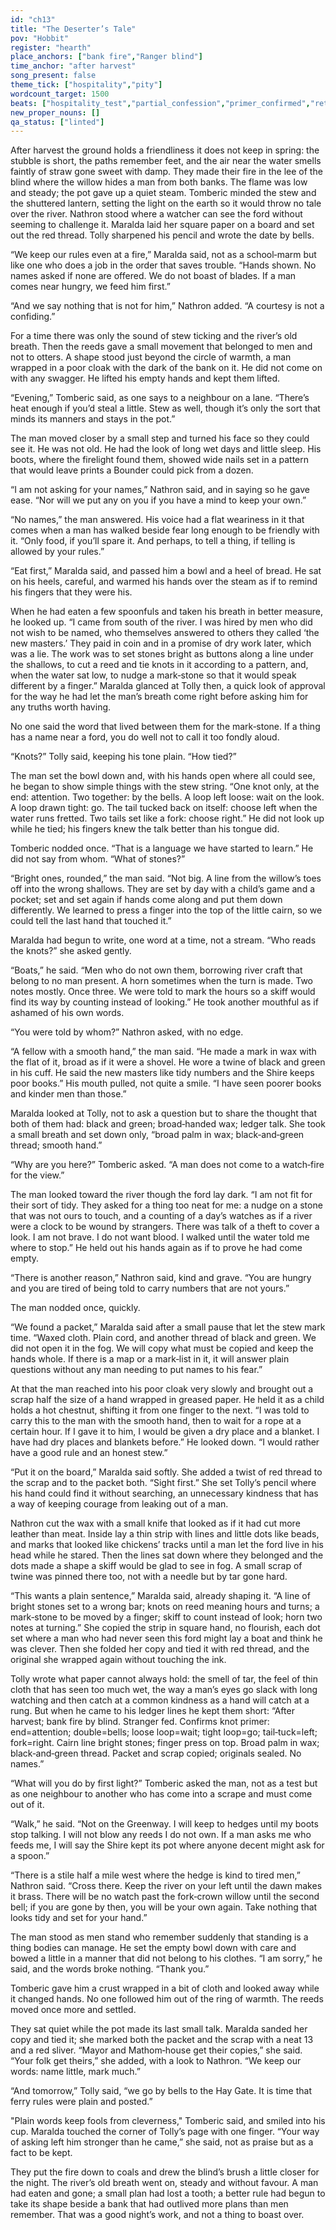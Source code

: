 ```yaml
---
id: "ch13"
title: "The Deserter’s Tale"
pov: "Hobbit"
register: "hearth"
place_anchors: ["bank fire","Ranger blind"]
time_anchor: "after harvest"
song_present: false
theme_tick: ["hospitality","pity"]
wordcount_target: 1500
beats: ["hospitality_test","partial_confession","primer_confirmed","return_with_addition"]
new_proper_nouns: []
qa_status: ["linted"]
---
```

After harvest the ground holds a friendliness it does not keep in spring: the stubble is short, the paths remember feet, and the air near the water smells faintly of straw gone sweet with damp. They made their fire in the lee of the blind where the willow hides a man from both banks. The flame was low and steady; the pot gave up a quiet steam. Tomberic minded the stew and the shuttered lantern, setting the light on the earth so it would throw no tale over the river. Nathron stood where a watcher can see the ford without seeming to challenge it. Maralda laid her square paper on a board and set out the red thread. Tolly sharpened his pencil and wrote the date by bells.

“We keep our rules even at a fire,” Maralda said, not as a school‑marm but like one who does a job in the order that saves trouble. “Hands shown. No names asked if none are offered. We do not boast of blades. If a man comes near hungry, we feed him first.”

“And we say nothing that is not for him,” Nathron added. “A courtesy is not a confiding.”

For a time there was only the sound of stew ticking and the river’s old breath. Then the reeds gave a small movement that belonged to men and not to otters. A shape stood just beyond the circle of warmth, a man wrapped in a poor cloak with the dark of the bank on it. He did not come on with any swagger. He lifted his empty hands and kept them lifted.

“Evening,” Tomberic said, as one says to a neighbour on a lane. “There’s heat enough if you’d steal a little. Stew as well, though it’s only the sort that minds its manners and stays in the pot.”

The man moved closer by a small step and turned his face so they could see it. He was not old. He had the look of long wet days and little sleep. His boots, where the firelight found them, showed wide nails set in a pattern that would leave prints a Bounder could pick from a dozen.

“I am not asking for your names,” Nathron said, and in saying so he gave ease. “Nor will we put any on you if you have a mind to keep your own.”

“No names,” the man answered. His voice had a flat weariness in it that comes when a man has walked beside fear long enough to be friendly with it. “Only food, if you’ll spare it. And perhaps, to tell a thing, if telling is allowed by your rules.”

“Eat first,” Maralda said, and passed him a bowl and a heel of bread. He sat on his heels, careful, and warmed his hands over the steam as if to remind his fingers that they were his.

When he had eaten a few spoonfuls and taken his breath in better measure, he looked up. “I came from south of the river. I was hired by men who did not wish to be named, who themselves answered to others they called ‘the new masters.’ They paid in coin and in a promise of dry work later, which was a lie. The work was to set stones bright as buttons along a line under the shallows, to cut a reed and tie knots in it according to a pattern, and, when the water sat low, to nudge a mark‑stone so that it would speak different by a finger.”
Maralda glanced at Tolly then, a quick look of approval for the way he had let the man’s breath come right before asking him for any truths worth having.

No one said the word that lived between them for the mark‑stone. If a thing has a name near a ford, you do well not to call it too fondly aloud.

“Knots?” Tolly said, keeping his tone plain. “How tied?”

The man set the bowl down and, with his hands open where all could see, he began to show simple things with the stew string. “One knot only, at the end: attention. Two together: by the bells. A loop left loose: wait on the look. A loop drawn tight: go. The tail tucked back on itself: choose left when the water runs fretted. Two tails set like a fork: choose right.” He did not look up while he tied; his fingers knew the talk better than his tongue did.

Tomberic nodded once. “That is a language we have started to learn.” He did not say from whom. “What of stones?”

“Bright ones, rounded,” the man said. “Not big. A line from the willow’s toes off into the wrong shallows. They are set by day with a child’s game and a pocket; set and set again if hands come along and put them down differently. We learned to press a finger into the top of the little cairn, so we could tell the last hand that touched it.”

Maralda had begun to write, one word at a time, not a stream. “Who reads the knots?” she asked gently.

“Boats,” he said. “Men who do not own them, borrowing river craft that belong to no man present. A horn sometimes when the turn is made. Two notes mostly. Once three. We were told to mark the hours so a skiff would find its way by counting instead of looking.” He took another mouthful as if ashamed of his own words.

“You were told by whom?” Nathron asked, with no edge.

“A fellow with a smooth hand,” the man said. “He made a mark in wax with the flat of it, broad as if it were a shovel. He wore a twine of black and green in his cuff. He said the new masters like tidy numbers and the Shire keeps poor books.” His mouth pulled, not quite a smile. “I have seen poorer books and kinder men than those.”

Maralda looked at Tolly, not to ask a question but to share the thought that both of them had: black and green; broad‑handed wax; ledger talk. She took a small breath and set down only, “broad palm in wax; black‑and‑green thread; smooth hand.”

“Why are you here?” Tomberic asked. “A man does not come to a watch‑fire for the view.”

The man looked toward the river though the ford lay dark. “I am not fit for their sort of tidy. They asked for a thing too neat for me: a nudge on a stone that was not ours to touch, and a counting of a day’s watches as if a river were a clock to be wound by strangers. There was talk of a theft to cover a look. I am not brave. I do not want blood. I walked until the water told me where to stop.” He held out his hands again as if to prove he had come empty.

“There is another reason,” Nathron said, kind and grave. “You are hungry and you are tired of being told to carry numbers that are not yours.”

The man nodded once, quickly.

“We found a packet,” Maralda said after a small pause that let the stew mark time. “Waxed cloth. Plain cord, and another thread of black and green. We did not open it in the fog. We will copy what must be copied and keep the hands whole. If there is a map or a mark‑list in it, it will answer plain questions without any man needing to put names to his fear.”

At that the man reached into his poor cloak very slowly and brought out a scrap half the size of a hand wrapped in greased paper. He held it as a child holds a hot chestnut, shifting it from one finger to the next. “I was told to carry this to the man with the smooth hand, then to wait for a rope at a certain hour. If I gave it to him, I would be given a dry place and a blanket. I have had dry places and blankets before.” He looked down. “I would rather have a good rule and an honest stew.”

“Put it on the board,” Maralda said softly. She added a twist of red thread to the scrap and to the packet both. “Sight first.” She set Tolly’s pencil where his hand could find it without searching, an unnecessary kindness that has a way of keeping courage from leaking out of a man.

Nathron cut the wax with a small knife that looked as if it had cut more leather than meat. Inside lay a thin strip with lines and little dots like beads, and marks that looked like chickens’ tracks until a man let the ford live in his head while he stared. Then the lines sat down where they belonged and the dots made a shape a skiff would be glad to see in fog. A small scrap of twine was pinned there too, not with a needle but by tar gone hard.

“This wants a plain sentence,” Maralda said, already shaping it. “A line of bright stones set to a wrong bar; knots on reed meaning hours and turns; a mark‑stone to be moved by a finger; skiff to count instead of look; horn two notes at turning.” She copied the strip in square hand, no flourish, each dot set where a man who had never seen this ford might lay a boat and think he was clever. Then she folded her copy and tied it with red thread, and the original she wrapped again without touching the ink.

Tolly wrote what paper cannot always hold: the smell of tar, the feel of thin cloth that has seen too much wet, the way a man’s eyes go slack with long watching and then catch at a common kindness as a hand will catch at a rung. But when he came to his ledger lines he kept them short: “After harvest; bank fire by blind. Stranger fed. Confirms knot primer: end=attention; double=bells; loose loop=wait; tight loop=go; tail‑tuck=left; fork=right. Cairn line bright stones; finger press on top. Broad palm in wax; black‑and‑green thread. Packet and scrap copied; originals sealed. No names.”

“What will you do by first light?” Tomberic asked the man, not as a test but as one neighbour to another who has come into a scrape and must come out of it.

“Walk,” he said. “Not on the Greenway. I will keep to hedges until my boots stop talking. I will not blow any reeds I do not own. If a man asks me who feeds me, I will say the Shire kept its pot where anyone decent might ask for a spoon.”

“There is a stile half a mile west where the hedge is kind to tired men,” Nathron said. “Cross there. Keep the river on your left until the dawn makes it brass. There will be no watch past the fork‑crown willow until the second bell; if you are gone by then, you will be your own again. Take nothing that looks tidy and set for your hand.”

The man stood as men stand who remember suddenly that standing is a thing bodies can manage. He set the empty bowl down with care and bowed a little in a manner that did not belong to his clothes. “I am sorry,” he said, and the words broke nothing. “Thank you.”

Tomberic gave him a crust wrapped in a bit of cloth and looked away while it changed hands. No one followed him out of the ring of warmth. The reeds moved once more and settled.

They sat quiet while the pot made its last small talk. Maralda sanded her copy and tied it; she marked both the packet and the scrap with a neat 13 and a red sliver. “Mayor and Mathom‑house get their copies,” she said. “Your folk get theirs,” she added, with a look to Nathron. “We keep our words: name little, mark much.”

“And tomorrow,” Tolly said, “we go by bells to the Hay Gate. It is time that ferry rules were plain and posted.”

"Plain words keep fools from cleverness," Tomberic said, and smiled into his cup.
Maralda touched the corner of Tolly’s page with one finger. “Your way of asking left him stronger than he came,” she said, not as praise but as a fact to be kept.

They put the fire down to coals and drew the blind’s brush a little closer for the night. The river’s old breath went on, steady and without favour. A man had eaten and gone; a small plan had lost a tooth; a better rule had begun to take its shape beside a bank that had outlived more plans than men remember. That was a good night’s work, and not a thing to boast over.
